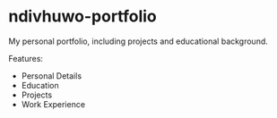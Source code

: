 # ndivhuwo-portfolio
My personal portfolio, including projects and educational background.

Features:
- Personal Details
- Education
- Projects
- Work Experience
